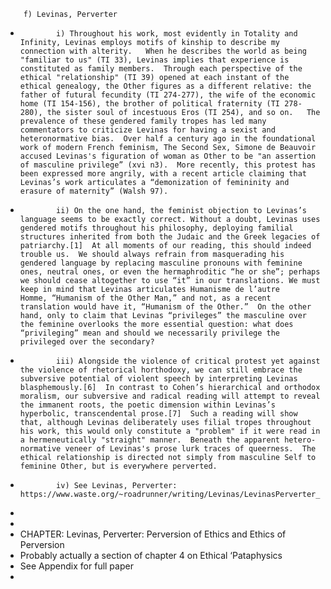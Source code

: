         f) Levinas, Perverter
*             i) Throughout his work, most evidently in Totality and Infinity, Levinas employs motifs of kinship to describe my connection with alterity.   When he describes the world as being "familiar to us" (TI 33), Levinas implies that experience is constituted as family members.  Through each perspective of the ethical "relationship" (TI 39) opened at each instant of the ethical genealogy, the Other figures as a different relative: the father of futural fecundity (TI 274-277), the wife of the economic home (TI 154-156), the brother of political fraternity (TI 278-280), the sister soul of incestuous Eros (TI 254), and so on.   The prevalence of these gendered family tropes has led many commentators to criticize Levinas for having a sexist and heteronormative bias.  Over half a century ago in the foundational work of modern French feminism, The Second Sex, Simone de Beauvoir accused Levinas's figuration of woman as Other to be "an assertion of masculine privilege” (xvi n3).  More recently, this protest has been expressed more angrily, with a recent article claiming that Levinas’s work articulates a “demonization of femininity and erasure of maternity” (Walsh 97).
*             ii) On the one hand, the feminist objection to Levinas’s language seems to be exactly correct. Without a doubt, Levinas uses gendered motifs throughout his philosophy, deploying familial structures inherited from both the Judaic and the Greek legacies of patriarchy.[1]  At all moments of our reading, this should indeed trouble us.  We should always refrain from masquerading his gendered language by replacing masculine pronouns with feminine ones, neutral ones, or even the hermaphroditic “he or she”; perhaps we should cease altogether to use “it” in our translations. We must keep in mind that Levinas articulates Humanisme de l’autre Homme, “Humanism of the Other Man,” and not, as a recent translation would have it, “Humanism of the Other.”  On the other hand, only to claim that Levinas “privileges” the masculine over the feminine overlooks the more essential question: what does “privileging” mean and should we necessarily privilege the privileged over the secondary?  
*             iii) Alongside the violence of critical protest yet against the violence of rhetorical horthodoxy, we can still embrace the subversive potential of violent speech by interpreting Levinas blasphemously.[6]  In contrast to Cohen’s hierarchical and orthodox moralism, our subversive and radical reading will attempt to reveal the immanent roots, the poetic dimension within Levinas’s hyperbolic, transcendental prose.[7]  Such a reading will show that, although Levinas deliberately uses filial tropes throughout his work, this would only constitute a "problem" if it were read in a hermeneutically "straight" manner.  Beneath the apparent hetero-normative veneer of Levinas's prose lurk traces of queerness.  The ethical relationship is directed not simply from masculine Self to feminine Other, but is everywhere perverted.
*             iv) See Levinas, Perverter:  https://www.waste.org/~roadrunner/writing/Levinas/LevinasPerverter_20_1.htm
* 
* 
* CHAPTER: Levinas, Perverter: Perversion of Ethics and Ethics of Perversion
* Probably actually a section of chapter 4 on Ethical ‘Pataphysics
* See Appendix for full paper
* 
